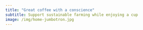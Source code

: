 ```yaml
---
title: "Great coffee with a conscience"
subtitle: Support sustainable farming while enjoying a cup
image: /img/home-jumbotron.jpg
---
```


